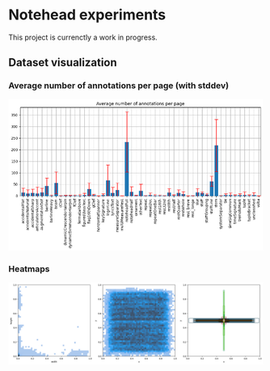 # Notehead experiments

This project is currenctly a work in progress.

## Dataset visualization

### Average number of annotations per page (with stddev)

![](docs/graphs/annot_counts.png)

### Heatmaps

![](docs/graphs/combined.png)
